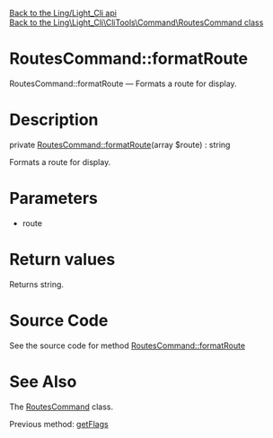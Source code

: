 [Back to the Ling/Light_Cli api](https://github.com/lingtalfi/Light_Cli/blob/master/doc/api/Ling/Light_Cli.md)<br>
[Back to the Ling\Light_Cli\CliTools\Command\RoutesCommand class](https://github.com/lingtalfi/Light_Cli/blob/master/doc/api/Ling/Light_Cli/CliTools/Command/RoutesCommand.md)


RoutesCommand::formatRoute
================



RoutesCommand::formatRoute — Formats a route for display.




Description
================


private [RoutesCommand::formatRoute](https://github.com/lingtalfi/Light_Cli/blob/master/doc/api/Ling/Light_Cli/CliTools/Command/RoutesCommand/formatRoute.md)(array $route) : string




Formats a route for display.




Parameters
================


- route

    


Return values
================

Returns string.








Source Code
===========
See the source code for method [RoutesCommand::formatRoute](https://github.com/lingtalfi/Light_Cli/blob/master/CliTools/Command/RoutesCommand.php#L101-L104)


See Also
================

The [RoutesCommand](https://github.com/lingtalfi/Light_Cli/blob/master/doc/api/Ling/Light_Cli/CliTools/Command/RoutesCommand.md) class.

Previous method: [getFlags](https://github.com/lingtalfi/Light_Cli/blob/master/doc/api/Ling/Light_Cli/CliTools/Command/RoutesCommand/getFlags.md)<br>

